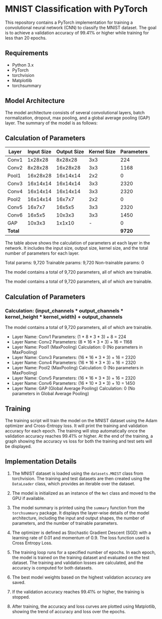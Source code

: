 # MNIST Classification with PyTorch

This repository contains a PyTorch implementation for training a convolutional neural network (CNN) to classify the MNIST dataset. The goal is to achieve a validation accuracy of 99.41% or higher while training for less than 20 epochs.

## Requirements

- Python 3.x
- PyTorch
- torchvision
- Matplotlib
- torchsummary

## Model Architecture

The model architecture consists of several convolutional layers, batch normalization, dropout, max pooling, and a global average pooling (GAP) layer. The summary of the model is as follows:

## Calculation of Parameters

| Layer         | Input Size | Output Size | Kernel Size | Parameters |
|---------------|------------|-------------|-------------|------------|
| Conv1         | 1x28x28    | 8x28x28     | 3x3         | 224        |
| Conv2         | 8x28x28    | 16x28x28    | 3x3         | 1168       |
| Pool1         | 16x28x28   | 16x14x14    | 2x2         | 0          |
| Conv3         | 16x14x14   | 16x14x14    | 3x3         | 2320       |
| Conv4         | 16x14x14   | 16x14x14    | 3x3         | 2320       |
| Pool2         | 16x14x14   | 16x7x7      | 2x2         | 0          |
| Conv5         | 16x7x7     | 16x5x5      | 3x3         | 2320       |
| Conv6         | 16x5x5     | 10x3x3      | 3x3         | 1450       |
| GAP           | 10x3x3     | 1x1x10      | -           | 0          |
| **Total**     |            |             |             | **9720**   |

The table above shows the calculation of parameters at each layer in the network. It includes the input size, output size, kernel size, and the total number of parameters for each layer.

Total params: 9,720
Trainable params: 9,720
Non-trainable params: 0

The model contains a total of 9,720 parameters, all of which are trainable.

The model contains a total of 9,720 parameters, all of which are trainable.

## Calculation of Parameters

### Calculation: (input_channels * output_channels * kernel_height * kernel_width) + output_channels

The model contains a total of 9,720 parameters, all of which are trainable.

- Layer Name: Conv1 Parameters: (1 * 8 * 3 * 3) + 8 = 224
- Layer Name: Conv2 Parameters: (8 * 16 * 3 * 3) + 16 = 1168
- Layer Name: Pool1 (MaxPooling) Calculation: 0 (No parameters in MaxPooling)
- Layer Name: Conv3 Parameters: (16 * 16 * 3 * 3) + 16 = 2320
- Layer Name: Conv4 Parameters: (16 * 16 * 3 * 3) + 16 = 2320
- Layer Name: Pool2 (MaxPooling) Calculation: 0 (No parameters in MaxPooling)
- Layer Name: Conv5 Parameters: (16 * 16 * 3 * 3) + 16 = 2320
- Layer Name: Conv6 Parameters: (16 * 10 * 3 * 3) + 10 = 1450
- Layer Name: GAP (Global Average Pooling) Calculation: 0 (No parameters in Global Average Pooling)

## Training

The training script will train the model on the MNIST dataset using the Adam optimizer and Cross-Entropy loss. It will print the training and validation accuracy for each epoch. The training will stop automatically once the validation accuracy reaches 99.41% or higher. At the end of the training, a graph showing the accuracy vs loss for both the training and test sets will be displayed.

## Implementation Details

1. The MNIST dataset is loaded using the `datasets.MNIST` class from torchvision. The training and test datasets are then created using the `DataLoader` class, which provides an iterable over the dataset.

2. The model is initialized as an instance of the `Net` class and moved to the GPU if available.

3. The model summary is printed using the `summary` function from the `torchsummary` package. It displays the layer-wise details of the model architecture, including the input and output shapes, the number of parameters, and the number of trainable parameters.

4. The optimizer is defined as Stochastic Gradient Descent (SGD) with a learning rate of 0.01 and momentum of 0.9. The loss function used is Cross Entropy Loss.

5. The training loop runs for a specified number of epochs. In each epoch, the model is trained on the training dataset and evaluated on the test dataset. The training and validation losses are calculated, and the accuracy is computed for both datasets.

6. The best model weights based on the highest validation accuracy are saved.

7. If the validation accuracy reaches 99.41% or higher, the training is stopped.

8. After training, the accuracy and loss curves are plotted using Matplotlib, showing the trend of accuracy and loss over the epochs.

